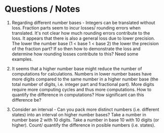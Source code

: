 # Questions / Notes

1) Regarding different number bases - Integers can be translated without loss. Fraction parts seem to incur losses/
   rounding errors when translated. It's not clear how much rounding errors contribute to the loss. It appears that
   there is also a general loss due to lower precision.
   The lower the number base (1 < base 1 < base 2) the lower the precision of the fraction part? If so then how to
   demonstrate the loss and determine how rounding losses contribute to this? Need some examples.

2) It seems that a higher number base might reduce the number of computations for calculations. Numbers in lower
   number bases have more digits compared to the same number in a higher number base (the total number of
   digits, i.e. integer part and fractional part). More digits require more computing cycles and thus more
   computations.
   How to quantify the difference in computations? How significant can this difference be?

3) Consider an interval - Can you pack more distinct numbers (i.e. different states) into an interval on higher
   number bases?
   Take a number in number base 2 with 10 digits. Take a number in base 10 with 10 digits (or higher). Count/
   quantify the difference in posible numbers (i.e. states).
